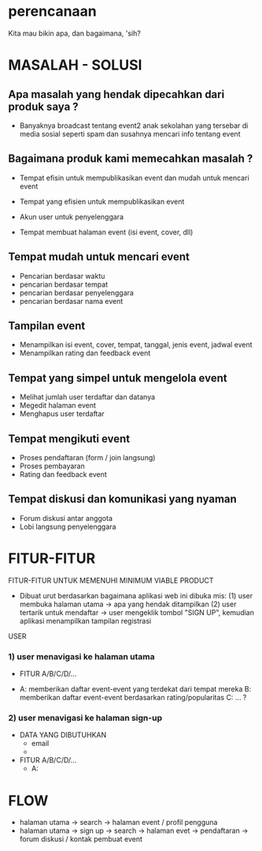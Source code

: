 # perencanaan
Kita mau bikin apa, dan bagaimana, 'sih?

# MASALAH - SOLUSI
## Apa masalah yang hendak dipecahkan dari produk saya ?
- Banyaknya broadcast tentang event2 anak sekolahan yang tersebar di media sosial seperti spam dan susahnya mencari info tentang event

## Bagaimana produk kami memecahkan masalah ?
- Tempat efisin untuk mempublikasikan event dan mudah untuk mencari event

- Tempat yang efisien untuk mempublikasikan event
- Akun user untuk penyelenggara
- Tempat membuat halaman event (isi event, cover, dll)

## Tempat mudah untuk mencari event
- Pencarian berdasar waktu
- pencarian berdasar tempat
- pencarian berdasar penyelenggara
- pencarian berdasar nama event

## Tampilan event
- Menampilkan isi event, cover, tempat, tanggal, jenis event, jadwal event
- Menampilkan rating dan feedback event

## Tempat yang simpel untuk mengelola event
- Melihat jumlah user terdaftar dan datanya
- Megedit halaman event
- Menghapus user terdaftar

## Tempat mengikuti event
- Proses pendaftaran (form / join langsung)
- Proses pembayaran
- Rating dan feedback event

## Tempat diskusi dan komunikasi yang nyaman
- Forum diskusi antar anggota
- Lobi langsung penyelenggara


# FITUR-FITUR
FITUR-FITUR UNTUK MEMENUHI MINIMUM VIABLE PRODUCT
* Dibuat urut berdasarkan bagaimana aplikasi web ini dibuka
	mis: (1) user membuka halaman utama -> apa yang hendak ditampilkan
	     (2) user tertarik untuk mendaftar -> user mengeklik tombol "SIGN UP", kemudian aplikasi menampilkan tampilan registrasi
		     

USER
### 1) user menavigasi ke halaman utama
* FITUR A/B/C/D/...
- A: memberikan daftar event-event yang terdekat dari tempat mereka
  B: memberikan daftar event-event berdasarkan rating/popularitas
  C: ... ?

### 2) user menavigasi ke halaman sign-up
* DATA YANG DIBUTUHKAN
	- email
	- 
* FITUR A/B/C/D/...
	- A: 


# FLOW
- halaman utama -> search -> halaman event / profil pengguna
- halaman utama -> sign up -> search -> halaman evet -> pendaftaran -> forum diskusi / kontak pembuat event
